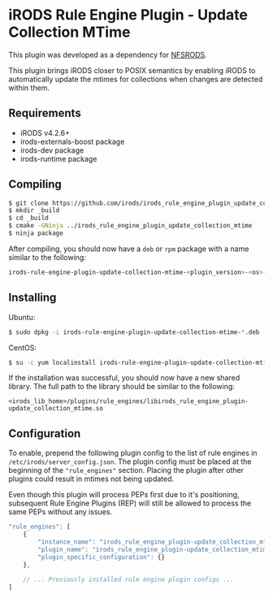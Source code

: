 # iRODS Rule Engine Plugin - Update Collection MTime

This plugin was developed as a dependency for [NFSRODS](https://github.com/irods/irods_client_nfsrods).

This plugin brings iRODS closer to POSIX semantics by enabling iRODS to automatically update the mtimes for
collections when changes are detected within them.

## Requirements
- iRODS v4.2.6+
- irods-externals-boost package
- irods-dev package
- irods-runtime package

## Compiling
```bash
$ git clone https://github.com/irods/irods_rule_engine_plugin_update_collection_mtime
$ mkdir _build
$ cd _build
$ cmake -GNinja ../irods_rule_engine_plugin_update_collection_mtime
$ ninja package
```
After compiling, you should now have a `deb` or `rpm` package with a name similar to the following:
```bash
irods-rule-engine-plugin-update-collection-mtime-<plugin_version>-<os>-<arch>.<deb|rpm>
```

## Installing
Ubuntu:
```bash
$ sudo dpkg -i irods-rule-engine-plugin-update-collection-mtime-*.deb
```
CentOS:
```bash
$ su -c yum localinstall irods-rule-engine-plugin-update-collection-mtime-*.rpm
```
If the installation was successful, you should now have a new shared library. The full path to the library
should be similar to the following:
```
<irods_lib_home>/plugins/rule_engines/libirods_rule_engine_plugin-update_collection_mtime.so
```

## Configuration
To enable, prepend the following plugin config to the list of rule engines in `/etc/irods/server_config.json`. 
The plugin config must be placed at the beginning of the `"rule_engines"` section. Placing the plugin after other 
plugins could result in mtimes not being updated.

Even though this plugin will process PEPs first due to it's positioning, subsequent Rule Engine Plugins (REP) will 
still be allowed to process the same PEPs without any issues.
```javascript
"rule_engines": [
    {
        "instance_name": "irods_rule_engine_plugin-update_collection_mtime-instance",
        "plugin_name": "irods_rule_engine_plugin-update_collection_mtime",
        "plugin_specific_configuration": {}
    },
    
    // ... Previously installed rule engine plugin configs ...
]
```
